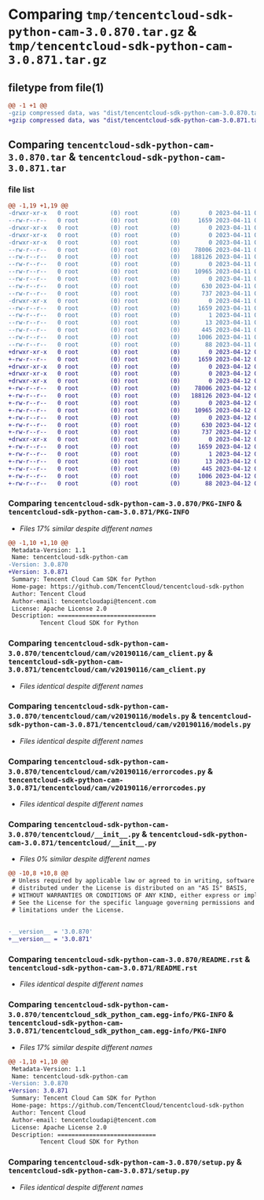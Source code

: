 # Comparing `tmp/tencentcloud-sdk-python-cam-3.0.870.tar.gz` & `tmp/tencentcloud-sdk-python-cam-3.0.871.tar.gz`

## filetype from file(1)

```diff
@@ -1 +1 @@
-gzip compressed data, was "dist/tencentcloud-sdk-python-cam-3.0.870.tar", last modified: Tue Apr 11 03:24:48 2023, max compression
+gzip compressed data, was "dist/tencentcloud-sdk-python-cam-3.0.871.tar", last modified: Wed Apr 12 00:17:47 2023, max compression
```

## Comparing `tencentcloud-sdk-python-cam-3.0.870.tar` & `tencentcloud-sdk-python-cam-3.0.871.tar`

### file list

```diff
@@ -1,19 +1,19 @@
-drwxr-xr-x   0 root         (0) root         (0)        0 2023-04-11 03:24:48.000000 tencentcloud-sdk-python-cam-3.0.870/
--rw-r--r--   0 root         (0) root         (0)     1659 2023-04-11 03:24:48.000000 tencentcloud-sdk-python-cam-3.0.870/PKG-INFO
-drwxr-xr-x   0 root         (0) root         (0)        0 2023-04-11 03:24:48.000000 tencentcloud-sdk-python-cam-3.0.870/tencentcloud/
-drwxr-xr-x   0 root         (0) root         (0)        0 2023-04-11 03:24:48.000000 tencentcloud-sdk-python-cam-3.0.870/tencentcloud/cam/
-drwxr-xr-x   0 root         (0) root         (0)        0 2023-04-11 03:24:48.000000 tencentcloud-sdk-python-cam-3.0.870/tencentcloud/cam/v20190116/
--rw-r--r--   0 root         (0) root         (0)    78006 2023-04-11 03:24:47.000000 tencentcloud-sdk-python-cam-3.0.870/tencentcloud/cam/v20190116/cam_client.py
--rw-r--r--   0 root         (0) root         (0)   188126 2023-04-11 03:24:47.000000 tencentcloud-sdk-python-cam-3.0.870/tencentcloud/cam/v20190116/models.py
--rw-r--r--   0 root         (0) root         (0)        0 2023-04-11 03:24:47.000000 tencentcloud-sdk-python-cam-3.0.870/tencentcloud/cam/v20190116/__init__.py
--rw-r--r--   0 root         (0) root         (0)    10965 2023-04-11 03:24:47.000000 tencentcloud-sdk-python-cam-3.0.870/tencentcloud/cam/v20190116/errorcodes.py
--rw-r--r--   0 root         (0) root         (0)        0 2023-04-11 03:24:47.000000 tencentcloud-sdk-python-cam-3.0.870/tencentcloud/cam/__init__.py
--rw-r--r--   0 root         (0) root         (0)      630 2023-04-11 03:24:47.000000 tencentcloud-sdk-python-cam-3.0.870/tencentcloud/__init__.py
--rw-r--r--   0 root         (0) root         (0)      737 2023-04-11 03:24:47.000000 tencentcloud-sdk-python-cam-3.0.870/README.rst
-drwxr-xr-x   0 root         (0) root         (0)        0 2023-04-11 03:24:48.000000 tencentcloud-sdk-python-cam-3.0.870/tencentcloud_sdk_python_cam.egg-info/
--rw-r--r--   0 root         (0) root         (0)     1659 2023-04-11 03:24:48.000000 tencentcloud-sdk-python-cam-3.0.870/tencentcloud_sdk_python_cam.egg-info/PKG-INFO
--rw-r--r--   0 root         (0) root         (0)        1 2023-04-11 03:24:48.000000 tencentcloud-sdk-python-cam-3.0.870/tencentcloud_sdk_python_cam.egg-info/dependency_links.txt
--rw-r--r--   0 root         (0) root         (0)       13 2023-04-11 03:24:48.000000 tencentcloud-sdk-python-cam-3.0.870/tencentcloud_sdk_python_cam.egg-info/top_level.txt
--rw-r--r--   0 root         (0) root         (0)      445 2023-04-11 03:24:48.000000 tencentcloud-sdk-python-cam-3.0.870/tencentcloud_sdk_python_cam.egg-info/SOURCES.txt
--rw-r--r--   0 root         (0) root         (0)     1006 2023-04-11 03:24:47.000000 tencentcloud-sdk-python-cam-3.0.870/setup.py
--rw-r--r--   0 root         (0) root         (0)       88 2023-04-11 03:24:48.000000 tencentcloud-sdk-python-cam-3.0.870/setup.cfg
+drwxr-xr-x   0 root         (0) root         (0)        0 2023-04-12 00:17:47.000000 tencentcloud-sdk-python-cam-3.0.871/
+-rw-r--r--   0 root         (0) root         (0)     1659 2023-04-12 00:17:47.000000 tencentcloud-sdk-python-cam-3.0.871/PKG-INFO
+drwxr-xr-x   0 root         (0) root         (0)        0 2023-04-12 00:17:47.000000 tencentcloud-sdk-python-cam-3.0.871/tencentcloud/
+drwxr-xr-x   0 root         (0) root         (0)        0 2023-04-12 00:17:47.000000 tencentcloud-sdk-python-cam-3.0.871/tencentcloud/cam/
+drwxr-xr-x   0 root         (0) root         (0)        0 2023-04-12 00:17:47.000000 tencentcloud-sdk-python-cam-3.0.871/tencentcloud/cam/v20190116/
+-rw-r--r--   0 root         (0) root         (0)    78006 2023-04-12 00:17:47.000000 tencentcloud-sdk-python-cam-3.0.871/tencentcloud/cam/v20190116/cam_client.py
+-rw-r--r--   0 root         (0) root         (0)   188126 2023-04-12 00:17:47.000000 tencentcloud-sdk-python-cam-3.0.871/tencentcloud/cam/v20190116/models.py
+-rw-r--r--   0 root         (0) root         (0)        0 2023-04-12 00:17:47.000000 tencentcloud-sdk-python-cam-3.0.871/tencentcloud/cam/v20190116/__init__.py
+-rw-r--r--   0 root         (0) root         (0)    10965 2023-04-12 00:17:47.000000 tencentcloud-sdk-python-cam-3.0.871/tencentcloud/cam/v20190116/errorcodes.py
+-rw-r--r--   0 root         (0) root         (0)        0 2023-04-12 00:17:47.000000 tencentcloud-sdk-python-cam-3.0.871/tencentcloud/cam/__init__.py
+-rw-r--r--   0 root         (0) root         (0)      630 2023-04-12 00:17:47.000000 tencentcloud-sdk-python-cam-3.0.871/tencentcloud/__init__.py
+-rw-r--r--   0 root         (0) root         (0)      737 2023-04-12 00:17:47.000000 tencentcloud-sdk-python-cam-3.0.871/README.rst
+drwxr-xr-x   0 root         (0) root         (0)        0 2023-04-12 00:17:47.000000 tencentcloud-sdk-python-cam-3.0.871/tencentcloud_sdk_python_cam.egg-info/
+-rw-r--r--   0 root         (0) root         (0)     1659 2023-04-12 00:17:47.000000 tencentcloud-sdk-python-cam-3.0.871/tencentcloud_sdk_python_cam.egg-info/PKG-INFO
+-rw-r--r--   0 root         (0) root         (0)        1 2023-04-12 00:17:47.000000 tencentcloud-sdk-python-cam-3.0.871/tencentcloud_sdk_python_cam.egg-info/dependency_links.txt
+-rw-r--r--   0 root         (0) root         (0)       13 2023-04-12 00:17:47.000000 tencentcloud-sdk-python-cam-3.0.871/tencentcloud_sdk_python_cam.egg-info/top_level.txt
+-rw-r--r--   0 root         (0) root         (0)      445 2023-04-12 00:17:47.000000 tencentcloud-sdk-python-cam-3.0.871/tencentcloud_sdk_python_cam.egg-info/SOURCES.txt
+-rw-r--r--   0 root         (0) root         (0)     1006 2023-04-12 00:17:47.000000 tencentcloud-sdk-python-cam-3.0.871/setup.py
+-rw-r--r--   0 root         (0) root         (0)       88 2023-04-12 00:17:47.000000 tencentcloud-sdk-python-cam-3.0.871/setup.cfg
```

### Comparing `tencentcloud-sdk-python-cam-3.0.870/PKG-INFO` & `tencentcloud-sdk-python-cam-3.0.871/PKG-INFO`

 * *Files 17% similar despite different names*

```diff
@@ -1,10 +1,10 @@
 Metadata-Version: 1.1
 Name: tencentcloud-sdk-python-cam
-Version: 3.0.870
+Version: 3.0.871
 Summary: Tencent Cloud Cam SDK for Python
 Home-page: https://github.com/TencentCloud/tencentcloud-sdk-python
 Author: Tencent Cloud
 Author-email: tencentcloudapi@tencent.com
 License: Apache License 2.0
 Description: ============================
         Tencent Cloud SDK for Python
```

### Comparing `tencentcloud-sdk-python-cam-3.0.870/tencentcloud/cam/v20190116/cam_client.py` & `tencentcloud-sdk-python-cam-3.0.871/tencentcloud/cam/v20190116/cam_client.py`

 * *Files identical despite different names*

### Comparing `tencentcloud-sdk-python-cam-3.0.870/tencentcloud/cam/v20190116/models.py` & `tencentcloud-sdk-python-cam-3.0.871/tencentcloud/cam/v20190116/models.py`

 * *Files identical despite different names*

### Comparing `tencentcloud-sdk-python-cam-3.0.870/tencentcloud/cam/v20190116/errorcodes.py` & `tencentcloud-sdk-python-cam-3.0.871/tencentcloud/cam/v20190116/errorcodes.py`

 * *Files identical despite different names*

### Comparing `tencentcloud-sdk-python-cam-3.0.870/tencentcloud/__init__.py` & `tencentcloud-sdk-python-cam-3.0.871/tencentcloud/__init__.py`

 * *Files 0% similar despite different names*

```diff
@@ -10,8 +10,8 @@
 # Unless required by applicable law or agreed to in writing, software
 # distributed under the License is distributed on an "AS IS" BASIS,
 # WITHOUT WARRANTIES OR CONDITIONS OF ANY KIND, either express or implied.
 # See the License for the specific language governing permissions and
 # limitations under the License.
 
 
-__version__ = '3.0.870'
+__version__ = '3.0.871'
```

### Comparing `tencentcloud-sdk-python-cam-3.0.870/README.rst` & `tencentcloud-sdk-python-cam-3.0.871/README.rst`

 * *Files identical despite different names*

### Comparing `tencentcloud-sdk-python-cam-3.0.870/tencentcloud_sdk_python_cam.egg-info/PKG-INFO` & `tencentcloud-sdk-python-cam-3.0.871/tencentcloud_sdk_python_cam.egg-info/PKG-INFO`

 * *Files 17% similar despite different names*

```diff
@@ -1,10 +1,10 @@
 Metadata-Version: 1.1
 Name: tencentcloud-sdk-python-cam
-Version: 3.0.870
+Version: 3.0.871
 Summary: Tencent Cloud Cam SDK for Python
 Home-page: https://github.com/TencentCloud/tencentcloud-sdk-python
 Author: Tencent Cloud
 Author-email: tencentcloudapi@tencent.com
 License: Apache License 2.0
 Description: ============================
         Tencent Cloud SDK for Python
```

### Comparing `tencentcloud-sdk-python-cam-3.0.870/setup.py` & `tencentcloud-sdk-python-cam-3.0.871/setup.py`

 * *Files identical despite different names*

